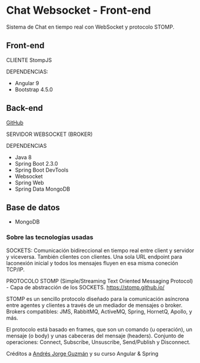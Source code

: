 # Chat Websocket - Front-end

Sistema de Chat en tiempo real con WebSocket y protocolo STOMP.


## Front-end

CLIENTE StompJS

DEPENDENCIAS:

* Angular 9
* Bootstrap 4.5.0

## Back-end

[GitHub](https://github.com/PatricioCarcani/ChatWebsocket-Back-end)

SERVIDOR WEBSOCKET (BROKER)

DEPENDENCIAS

* Java 8
* Spring Boot 2.3.0
* Spring Boot DevTools
* Websocket
* Spring Web
* Spring Data MongoDB

## Base de datos
* MongoDB

### Sobre las tecnologías usadas

SOCKETS: Comunicación bidireccional en tiempo real entre client y servidor y viceversa. También clientes con clientes.
Una sola URL endpoint para laconexión inicial y todos los mensajes fluyen en esa misma coneción TCP/IP.

PROTOCOLO STOMP (Simple/Streaming Text Oriented Messaging Protocol) - Capa de abstracción de los SOCKETS.
https://stomp.github.io/

STOMP es un sencillo protocolo diseñado para la comunicación asíncrona entre agentes y clientes a través de un mediador de mensajes o broker.
Brokers compatibles: JMS, RabbitMQ, ActiveMQ, Spring, HornetQ, Apollo, y más.

El protocolo está basado en frames, que son un comando (u operación), un mensaje (o body) y unas cabeceras del mensaje (headers).
Conjunto de operaciones: Connect, Subscribe, Unsuscribe, Send/Publish y Disconnect.

Créditos a [Andrés Jorge Guzmán](https://www.udemy.com/course/angular-spring/#instructor-1)
 y su curso Angular & Spring
